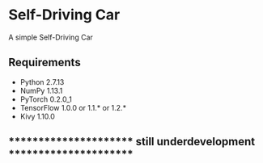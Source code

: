 # Self-Driving Car

A simple Self-Driving Car

## Requirements
- Python 2.7.13
- NumPy 1.13.1
- PyTorch 0.2.0_1
- TensorFlow 1.0.0 or 1.1.* or 1.2.*
- Kivy 1.10.0

## ********************* still underdevelopment *********************
